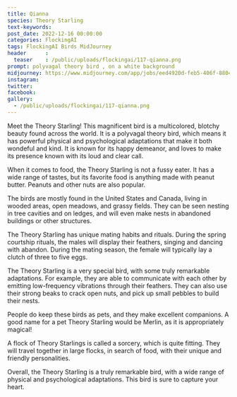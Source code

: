 ```yaml
---
title: Qianna
species: Theory Starling
text-keywords: 
post_date: 2022-12-16 00:00:00
categories: FlockingAI
tags: FlockingAI Birds MidJourney 
header      :
  teaser    : /public/uploads/flockingai/117-qianna.png
prompt: polyvagal theory bird , on a white background
midjourney: https://www.midjourney.com/app/jobs/eed4920d-feb5-406f-8804-8dac6719048a
instagram: 
twitter: 
facebook: 
gallery: 
  - /public/uploads/flockingai/117-qianna.png
---
```


Meet the Theory Starling! This magnificent bird is a multicolored, blotchy beauty found across the world. It is a polyvagal theory bird, which means it has powerful physical and psychological adaptations that make it both wondeful and kind. It is known for its happy demeanor, and loves to make its presence known with its loud and clear call.

When it comes to food, the Theory Starling is not a fussy eater. It has a wide range of tastes, but its favorite food is anything made with peanut butter. Peanuts and other nuts are also popular.

The birds are mostly found in the United States and Canada, living in wooded areas, open meadows, and grassy fields. They can be seen nesting in tree cavities and on ledges, and will even make nests in abandoned buildings or other structures.

The Theory Starling has unique mating habits and rituals. During the spring courtship rituals, the males will display their feathers, singing and dancing with abandon. During the mating season, the female will typically lay a clutch of three to five eggs.

The Theory Starling is a very special bird, with some truly remarkable adaptations. For example, they are able to communicate with each other by emitting low-frequency vibrations through their feathers. They can also use their strong beaks to crack open nuts, and pick up small pebbles to build their nests.

People do keep these birds as pets, and they make excellent companions. A good name for a pet Theory Starling would be Merlin, as it is appropriately magical!

A flock of Theory Starlings is called a sorcery, which is quite fitting. They will travel together in large flocks, in search of food, with their unique and friendly personalities.

Overall, the Theory Starling is a truly remarkable bird, with a wide range of physical and psychological adaptations. This bird is sure to capture your heart.
